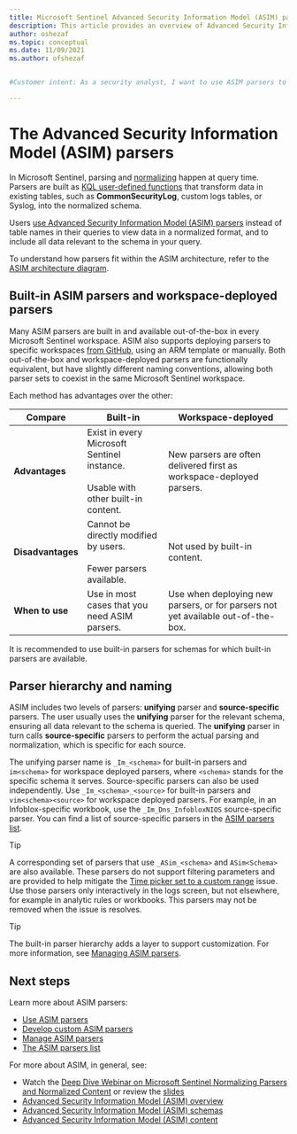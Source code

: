 ```yaml
---
title: Microsoft Sentinel Advanced Security Information Model (ASIM) parsers overview | Microsoft Docs
description: This article provides an overview of Advanced Security Information Model (ASIM) parsers and a link to more detailed ASIM parsers documents.
author: oshezaf
ms.topic: conceptual
ms.date: 11/09/2021
ms.author: ofshezaf


#Customer intent: As a security analyst, I want to use ASIM parsers to normalize and query security data so that I can efficiently analyze and correlate information from various sources.

--- 
```


# The Advanced Security Information Model (ASIM) parsers

In Microsoft Sentinel, parsing and [normalizing](normalization.md) happen at query time. Parsers are built as [KQL user-defined functions](/kusto/query/functions/user-defined-functions?view=microsoft-sentinel&preserve-view=true) that transform data in existing tables, such as **CommonSecurityLog**, custom logs tables, or Syslog, into the normalized schema.

Users [use Advanced Security Information Model (ASIM) parsers](normalization-about-parsers.md) instead of table names in their queries to view data in a normalized format, and to include all data relevant to the schema in your query. 

To understand how parsers fit within the ASIM architecture, refer to the [ASIM architecture diagram](normalization.md#asim-components).

## Built-in ASIM parsers and workspace-deployed parsers

Many ASIM parsers are built in and available out-of-the-box in every Microsoft Sentinel workspace. ASIM also supports deploying parsers to specific workspaces [from GitHub](https://aka.ms/DeployASIM), using an ARM template or manually. Both out-of-the-box and workspace-deployed parsers are functionally equivalent, but have slightly different naming conventions, allowing both parser sets to coexist in the same Microsoft Sentinel workspace.

Each method has advantages over the other: 

| Compare | Built-in | Workspace-deployed |
| --- | --- | --- |
| **Advantages** | Exist in every Microsoft Sentinel instance. <br><br>Usable with other built-in content. | New parsers are often delivered first as workspace-deployed parsers.|
| **Disadvantages** |Cannot be directly modified by users. <br><br>Fewer parsers available. | Not used by built-in content. |
| **When to use** | Use in most cases that you need ASIM parsers. | Use when deploying new parsers, or for parsers not yet available out-of-the-box. |

It is recommended to use built-in parsers for  schemas for which built-in parsers are available. 

## Parser hierarchy and naming

ASIM includes two levels of parsers: **unifying** parser and **source-specific** parsers. The user usually uses the **unifying** parser for the relevant schema, ensuring all data relevant to the schema is queried. The **unifying** parser in turn calls **source-specific** parsers to perform the actual parsing and normalization, which is specific for each source.

The unifying parser name is `_Im_<schema>` for built-in parsers and `im<schema>` for workspace deployed parsers, where `<schema>` stands for the specific schema it serves. Source-specific parsers can also be used independently. Use `_Im_<schema>_<source>` for built-in parsers and `vim<schema><source>` for workspace deployed parsers. For example, in an Infoblox-specific workbook, use the `_Im_Dns_InfobloxNIOS` source-specific parser. You can find a list of source-specific parsers in the [ASIM parsers list](normalization-parsers-list.md).

>[!TIP]
> A corresponding set of parsers that use `_ASim_<schema>` and `ASim<Schema>` are also available. These parsers do not support filtering parameters and are provided to help mitigate the [Time picker set to a custom range](normalization-known-issues.md#time-picker-set-to-a-custom-range) issue. Use those parsers only interactively in the logs screen, but not elsewhere, for example in analytic rules or workbooks. This parsers may not be removed when the issue is resolves.


>[!TIP]
> The built-in parser hierarchy adds a layer to support customization. For more information, see [Managing ASIM parsers](normalization-develop-parsers.md).

## <a name="next-steps"></a>Next steps

Learn more about ASIM parsers:

- [Use ASIM parsers](normalization-about-parsers.md)
- [Develop custom ASIM parsers](normalization-develop-parsers.md)
- [Manage ASIM parsers](normalization-manage-parsers.md)
- [The ASIM parsers list](normalization-parsers-list.md)


For more about ASIM, in general, see: 

- Watch the [Deep Dive Webinar on Microsoft Sentinel Normalizing Parsers and Normalized Content](https://www.youtube.com/watch?v=zaqblyjQW6k) or review the [slides](https://1drv.ms/b/s!AnEPjr8tHcNmjGtoRPQ2XYe3wQDz?e=R3dWeM)
- [Advanced Security Information Model (ASIM) overview](normalization.md)
- [Advanced Security Information Model (ASIM) schemas](normalization-about-schemas.md)
- [Advanced Security Information Model (ASIM) content](normalization-content.md)
